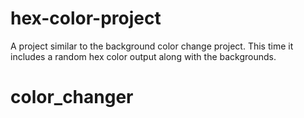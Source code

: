 # hex-color-project
A project similar to the background color change project. This time it includes a random hex color output along with the backgrounds.
# color_changer
